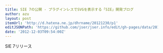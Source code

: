 ```yaml
---
title: SIE 7の公開 - プラグインレスでSVGを表示する「SIE」開発ブログ
author: azu
layout: post
itemUrl: 'http://d.hatena.ne.jp/dhrname/20121230/p1'
editJSONPath: 'https://github.com/jser/jser.info/edit/gh-pages/data/2012/12/index.json'
date: '2012-12-03T09:54:00Z'
---
```

SIE 7リリース
